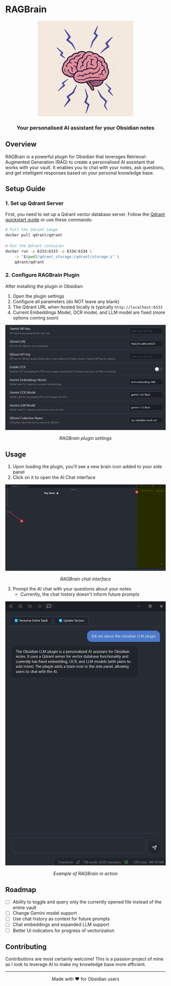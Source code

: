 # RAGBrain

<div align="center"> <img src="imgs/RAGBrain.png" alt="RAGBrain Logo" width="300"/> <h3>Your personalised AI assistant for your Obsidian notes</h3> </div>

## Overview

RAGBrain is a powerful plugin for Obsidian that leverages Retrieval-Augmented Generation (RAG) to create a personalised AI assistant that works with your vault. It enables you to chat with your notes, ask questions, and get intelligent responses based on your personal knowledge base.

## Setup Guide

### 1. Set up Qdrant Server

First, you need to set up a Qdrant vector database server. Follow the [Qdrant quickstart guide](https://qdrant.tech/documentation/quickstart/) or use these commands:

```bash
# Pull the Qdrant image
docker pull qdrant/qdrant

# Run the Qdrant container
docker run -p 6333:6333 -p 6334:6334 \
    -v "$(pwd)/qdrant_storage:/qdrant/storage:z" \
    qdrant/qdrant
```

### 2. Configure RAGBrain Plugin

After installing the plugin in Obsidian:

1. Open the plugin settings
2. Configure all parameters (do NOT leave any blank)
3. The Qdrant URL when hosted locally is typically `http://localhost:6333`
4. Current Embeddings Model, OCR model, and LLM model are fixed (more options coming soon)

<div align="center"> <img src="imgs/Pasted image 20250511205355.png" alt="RAGBrain Settings" width="600"/> <p><em>RAGBrain plugin settings</em></p> </div>

## Usage

1. Upon loading the plugin, you'll see a new brain icon added to your side panel
2. Click on it to open the AI Chat interface

<div align="center"> <img src="imgs/Pasted image 20250511210053.png" alt="RAGBrain Interface" width="600"/> <p><em>RAGBrain chat interface</em></p> </div>

3. Prompt the AI chat with your questions about your notes
    - Currently, the chat history doesn't inform future prompts

<div align="center"> <img src="imgs/Pasted image 20250511211220.png" alt="RAGBrain Chat Example" width="600"/> <p><em>Example of RAGBrain in action</em></p> </div>

## Roadmap

- [ ] Ability to toggle and query only the currently opened file instead of the entire vault
- [ ] Change Gemini model support
- [ ] Use chat history as context for future prompts
- [ ] Chat embeddings and expanded LLM support
- [ ] Better UI indicators for progress of vectorization

## Contributing

Contributions are most certainly welcome! This is a passion project of mine as I look to leverage AI to make my knowledge base more efficient.


---

<div align="center"> Made with ❤️ for Obsidian users </div>